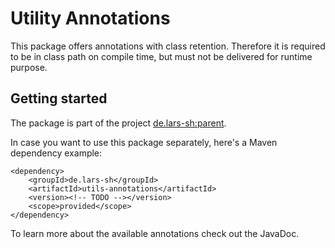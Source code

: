 # Utility Annotations
This package offers annotations with class retention. Therefore it is required to be in class path on compile time, but must not be delivered for runtime purpose.

## Getting started
The package is part of the project [de.lars-sh:parent](../README.md).

In case you want to use this package separately, here's a Maven dependency example:

	<dependency>
		<groupId>de.lars-sh</groupId>
		<artifactId>utils-annotations</artifactId>
		<version><!-- TODO --></version>
		<scope>provided</scope>
	</dependency>

To learn more about the available annotations check out the JavaDoc.